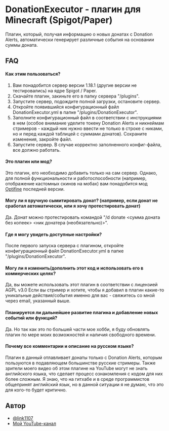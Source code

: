 
# DonationExecutor - плагин для Minecraft (Spigot/Paper)

Плагин, который, получая информацию о новых донатах с Donation Alerts, автоматически генерирует различные события на основании суммы доната.

## FAQ

#### Как этим пользоваться?

1. Вам понадобится сервер версии 1.18.1 (другие версии не тестировались) на ядре Spigot / Paper.
2. Скачайте плагин, закиньте его в папку сервера "/plugins".
3. Запустите сервер, подождите полной загрузки, остановите сервер.
4. Откройте появившийся конфигурационный файл DonationExecutor.yml в папке "/plugins/DonationExecutor".
5. Заполните конфигурационный файл в соответствии с инструкциями в нем (особое внимание уделите токену Donation Alerts и никнеймам стримеров - каждый ник нужно ввести не только в строке с никами, но и перед каждой таблицей с суммами донатов). Сохраните изменения, закройте файл.
6. Запустите сервер. В случае корректно заполненного конфиг-файла, все должно работать.


#### Это плагин или мод?

Это плагин, его необходимо добавить только на сам сервер. Однако, для полной функциональности и работоспособности (например, отображение кастомных скинов на мобах) вам понадобится мод [Optifine](https://optifine.net/downloads) последней версии.

#### Могу ли я вручную сымитировать донат? (например, если донат не сработал автоматически, или я хочу протестировать донат)
Да. Донат можно протестировать командой "/d donate <сумма доната без копеек> <ник донатера (необязательно)>".

#### Где я могу увидеть доступные настройки?

После первого запуска сервера с плагином, откройте конфигурационный файл DonationExecutor.yml в папке "/plugins/DonationExecutor".

#### Могу ли я изменить/дополнить этот код и использовать его в коммерческих целях?

Да, вы можете использовать этот плагин в соответствии с лицензией AGPL v3.0
Если вы стример и хотите, чтобы я добавил в плагин какие-то уникальные действия/события именно для вас - свяжитесь со мной через email, указанный выше.

#### Планируется ли дальнейшее развитие плагина и добавление новых событий или функций?

Да. Но так как это по большей части мое хобби, я буду обновлять плагин по мере моих возможностей и наличия свободного времени.

#### Почему все комментарии и описание на русском языке?

Плагин в данный отлавливает донаты только с Donation Alerts, которым пользуются в подавляющем большинстве русские стримеры. Также зрители моего видео об этом плагине на YouTube могут не знать английского языка, что сделает процесс ознакомления с кодом для них более сложным.
Я знаю, что на гитхабе и в среде программистов общепринят английский язык, но в данной ситуации я не думаю, что это для кого-то будет критично.
## Автор

- [@link1107](https://www.github.com/link1107)
- [Мой YouTube-канал](https://youtube.com/c/ИгорьЛинк)

